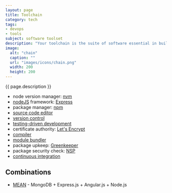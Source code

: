 ```yaml
---
layout: page
title: Toolchain
category: tech
tags:
- devops
- tools
subject: software toolset
description: "Your toolchain is the suite of software essential in building front-end apps."
image:
  alt: "chain"
  caption: ""
  url: "images/icons/chain.png"
  width: 200
  height: 200
---
```


{{ page.description }}

* node version manager: [nvm](https://davidwalsh.name/nvm)
* [nodeJS](https://nodejs.org/) framework: [Express](http://expressjs.com/)
* package manager: [npm](http://www.sitepoint.com/beginners-guide-node-package-manager/)
* [source code editor]({{site.baseurl}}tech/editors.html)
* [version control]({{site.baseurl}}tech/scm.html)
* [testing-driven development]({{site.baseurl}}tech/testing.html)
* certificate authority: [Let's Encrypt](https://letsencrypt.org/)
* [compiler]({{site.baseurl}}tech/compilers.html)
* [module bundler]({{site.baseurl}}tech/webpack.html)
* package upkeep: [Greenkeeper](https://greenkeeper.io/)
* package security check: [NSP](https://nodesecurity.io/)
* [continuous integration]({{site.baseurl}}tech/ci.html)

Combinations
------------
* [MEAN](http://meanjs.org/) - MongoDB + Express.js + Angular.js + Node.js
